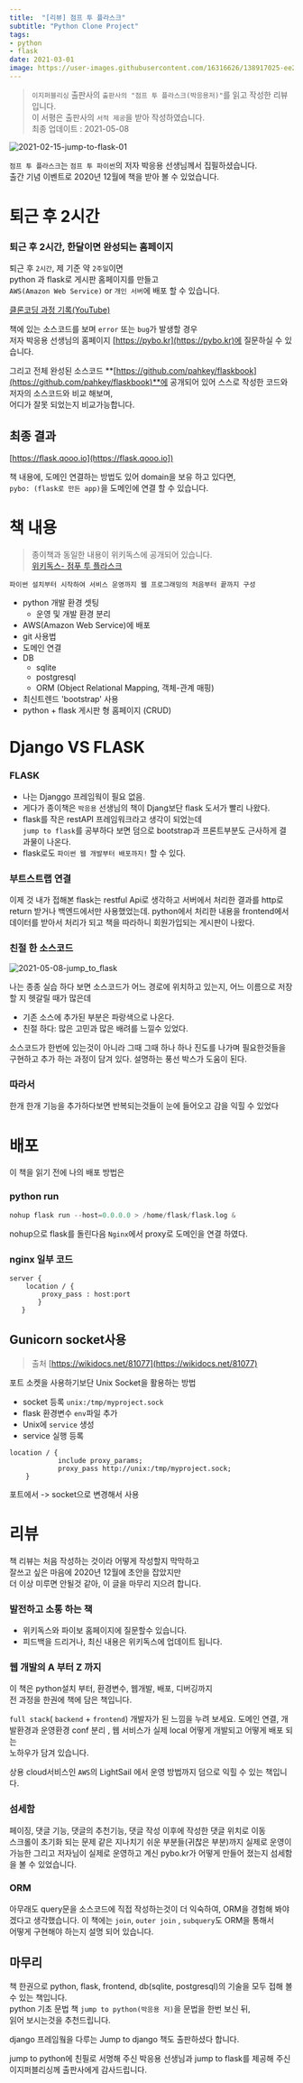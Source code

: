 ```yaml
---
title:  "[리뷰] 점프 투 플라스크"
subtitle: "Python Clone Project"
tags:
- python
- flask
date: 2021-03-01
image: https://user-images.githubusercontent.com/16316626/138917025-ee2bdf8a-1eb9-4daf-8035-ece5c64d2e08.jpeg
---
```





> `이지퍼블리싱` 출판사의 `출판사의 "점프 투 플라스크(박응용저)"`를 읽고 작성한 리뷰입니다.  
>  이 서평은 출판사의 `서적 제공`을 받아 작성하였습니다.  
>  최종 업데이트 : 2021-05-08

![2021-02-15-jump-to-flask-01](https://user-images.githubusercontent.com/16316626/138917025-ee2bdf8a-1eb9-4daf-8035-ece5c64d2e08.jpeg)

`점프 투 플라스크`는 `점프 투 파이썬`의 저자 박응용 선생님께서 집필하셨습니다.  
출간 기념 이벤트로 2020년 12월에 책을 받아 볼 수 있었습니다.

# 퇴근 후 2시간

### 퇴근 후 2시간, 한달이면 완성되는 홈페이지

퇴근 후 `2시간`, 제 기준 약 `2주일`이면  
python 과 flask로 게시판 홈페이지를 만들고  
`AWS(Amazon Web Service)` or `개인 서버`에 배포 할 수 있습니다.

[클론코딩 과정 기록(YouTube)](https://youtube.com/playlist?list=PLCNAgYWlpMrlUmA19fye3veXjXbmBnPLT)

책에 있는 소스코드를 보며 `error` 또는 `bug`가 발생할 경우  
저자 박응용 선생님의 홈페이지 [https://pybo.kr](https://pybo.kr)에 질문하실 수 있습니다.

그리고
전체 완성된 소스코드 **[https://github.com/pahkey/flaskbook](https://github.com/pahkey/flaskbook)**에
공개되어 있어 스스로 작성한 코드와 저자의 소스코드와 비교 해보며,  
어디가 잘못 되었는지 비교가능합니다.

## 최종 결과

[https://flask.qooo.io](https://flask.qooo.io])

책 내용에, 도메인 연결하는 방법도 있어 domain을 보유 하고 있다면,  
`pybo: (flask로 만든 app)`을 도메인에 연결 할 수 있습니다.

# 책 내용

> 종이책과 동일한 내용이 위키독스에 공개되어 있습니다.  
> [위키독스- 점푸 투 플라스크](https://wikidocs.net/book/4542)

`파이썬 설치부터 시작하여 서비스 운영까지 웹 프로그래밍의 처음부터 끝까지 구성`

- python 개발 환경 셋팅
    - 운영 및 개발 환경 분리
- AWS(Amazon Web Service)에 배포
- git 사용법
- 도메인 연결
- DB
    - sqlite
    - postgresql
    - ORM (Object Relational Mapping, 객체-관계 매핑)
- 최신트렌드 'bootstrap' 사용
- python + flask 게시판 형 홈페이지 (CRUD)

# Django VS FLASK

### FLASK

- 나는 Djanggo 프레임웍이 필요 없음.
- 게다가 종이책은 `박응용` 선생님의 책이 Djang보단 flask 도서가 빨리 나왔다.
- flask를 작은 restAPI 프레임워크라고 생각이 되었는데  
  `jump to flask`를 공부하다 보면 덤으로 bootstrap과 프론트부분도 근사하게 결과물이 나온다.
- flask로도 `파이썬 웹 개발부터 배포까지!` 할 수 있다.

### 부트스트랩 연결

이제 것 내가 접해본 flask는 restful Api로 생각하고
서버에서 처리한 결과를 http로 return 받거나 백엔드에서만 사용했었는데.
python에서 처리한 내용을 frontend에서 데이터를 받아서 처리가 되고
책을 따라하니 회원가입되는 게시판이 나왔다.

### 친절 한 소스코드

![2021-05-08-jump_to_flask](https://user-images.githubusercontent.com/16316626/138917044-810fdd4e-31ba-4dde-a890-4ed36308877a.jpeg)

나는 종종 실습 하다 보면 소스코드가 어느 경로에 위치하고 있는지,
어느 이름으로 저장할 지 헷갈릴 때가 많은데

- 기존 소스에 추가된 부분은 파랑색으로 나온다.
- 친절 하다: 많은 고민과 많은 배려를 느낄수 있었다.

소스코드가 한번에 있는것이 아니라 그때 그때 하나 하나 진도를 나가며
필요한것들을 구현하고 추가 하는 과정이 담겨 있다.
설명하는 풍선 박스가 도움이 된다.

### 따라서

한개 한개 기능을 추가하다보면
반복되는것들이 눈에 들어오고 감을 익힐 수 있었다

# 배포

이 책을 읽기 전에 나의 배포 방법은

### python run

```python
nohup flask run --host=0.0.0.0 > /home/flask/flask.log &
```

nohup으로 flask를 돌린다음 `Nginx`에서 proxy로 도메인을 연결 하였다.

### nginx 일부 코드

```nginx
server {
    location / {
        proxy_pass : host:port
       }
   }
```

## Gunicorn socket사용

> 출처 [https://wikidocs.net/81077](https://wikidocs.net/81077)

포트 소켓을 사용하기보단 Unix Socket을 활용하는 방법

- socket 등록
  `unix:/tmp/myproject.sock`
- flask 환경변수 `env`파일 추가
- Unix에 `service` 생성
- service 실행 등록

```nginx
location / {
            include proxy_params;
            proxy_pass http://unix:/tmp/myproject.sock;
    }
```

포트에서 -> socket으로 변경해서 사용

# 리뷰

책 리뷰는 처음 작성하는 것이라 어떻게 작성할지 막막하고  
잘쓰고 싶은 마음에 2020년 12월에 초안을 잡았지만  
더 이상 미루면 안될것 같아, 이 글을 마무리 지으려 합니다.

### 발전하고 소통 하는 책

- 위키독스와 파이보 홈페이지에 질문할수 있습니다.
- 피드백을 드리거나, 최신 내용은 위키독스에 업데이트 됩니다.

### 웹 개발의 A 부터 Z 까지

이 책은 python설치 부터, 환경변수, 웹개발, 배포, 디버깅까지  
전 과정을 한권에 책에 담은 책입니다.

`full stack`( `backend` + `frontend`) 개발자가 된 느낌을 누려 보세요.
도메인 연결, 개발환경과 운영환경 conf 분리 , 웹 서비스가 실제 local 어떻게 개발되고 어떻게 배포 되는  
노하우가 담겨 있습니다.

상용 cloud서비스인 `AWS`의 LightSail 에서 운영 방법까지 덤으로 익힐 수 있는 책입니다.

### 섬세함

페이징, 댓글 기능, 댓글의 추천기능, 댓글 작성 이후에 작성한 댓글 위치로 이동  
스크롤이 초기화 되는 문제 같은 지나치기 쉬운 부분들(귀찮은 부분)까지
실제로 운영이 가능한 그리고 저자님이 실제로 운영하고 계신 pybo.kr가 어떻게 만들어 졌는지
섬세함을 볼 수 있었습니다.

### ORM

아무래도 query문을 소스코드에 직접 작성하는것이 더 익숙하여,
ORM을 경험해 봐야겠다고 생각했습니다.
이 책에는 `join`, `outer join` , `subquery`도 ORM을 통해서  
어떻게 구현해야 하는지 설명 되어 있습니다.

## 마무리

책 한권으로 python, flask, frontend, db(sqlite, postgresql)의 기술을 모두 접해 볼수 있는 책입니다.  
python 기초 문법 책 `jump to python(박응용 저)`을 문법을 한번 보신 뒤,  
읽어 보시는것을 추천드립니다.

django 프레임웤을 다루는 Jump to django 책도 출판하셨다 합니다.

jump to python에 친필로 서명해 주신 박응용 선생님과
jump to flask를 제공해 주신 이지퍼블리싱께 출판사에게 감사드립니다.